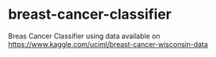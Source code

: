 # breast-cancer-classifier
Breas Cancer Classifier using data available on https://www.kaggle.com/uciml/breast-cancer-wisconsin-data
